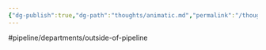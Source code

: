 ```yaml
---
{"dg-publish":true,"dg-path":"thoughts/animatic.md","permalink":"/thoughts/animatic/","hide":true}
---
```


#pipeline/departments/outside-of-pipeline 